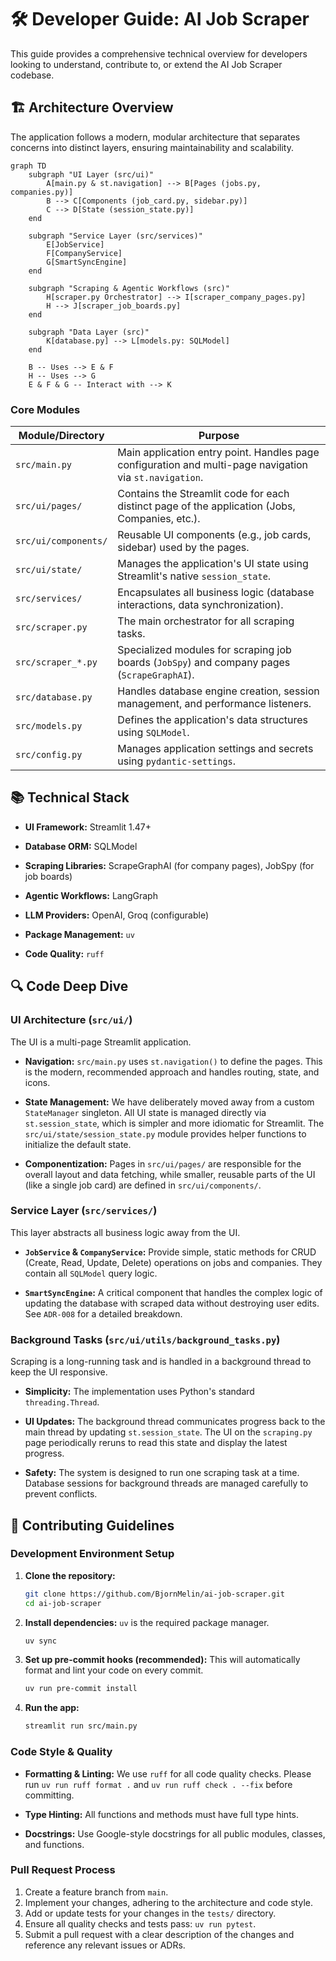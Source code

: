 # 🛠️ Developer Guide: AI Job Scraper

This guide provides a comprehensive technical overview for developers looking to understand, contribute to, or extend the AI Job Scraper codebase.

## 🏗️ Architecture Overview

The application follows a modern, modular architecture that separates concerns into distinct layers, ensuring maintainability and scalability.

```mermaid
graph TD
    subgraph "UI Layer (src/ui)"
        A[main.py & st.navigation] --> B[Pages (jobs.py, companies.py)]
        B --> C[Components (job_card.py, sidebar.py)]
        C --> D[State (session_state.py)]
    end
    
    subgraph "Service Layer (src/services)"
        E[JobService]
        F[CompanyService]
        G[SmartSyncEngine]
    end
    
    subgraph "Scraping & Agentic Workflows (src)"
        H[scraper.py Orchestrator] --> I[scraper_company_pages.py]
        H --> J[scraper_job_boards.py]
    end
    
    subgraph "Data Layer (src)"
        K[database.py] --> L[models.py: SQLModel]
    end

    B -- Uses --> E & F
    H -- Uses --> G
    E & F & G -- Interact with --> K
```

### Core Modules

| Module/Directory        | Purpose                                                                                             |
| ----------------------- | --------------------------------------------------------------------------------------------------- |
| `src/main.py`           | Main application entry point. Handles page configuration and multi-page navigation via `st.navigation`. |
| `src/ui/pages/`         | Contains the Streamlit code for each distinct page of the application (Jobs, Companies, etc.).      |
| `src/ui/components/`    | Reusable UI components (e.g., job cards, sidebar) used by the pages.                                |
| `src/ui/state/`         | Manages the application's UI state using Streamlit's native `session_state`.                        |
| `src/services/`         | Encapsulates all business logic (database interactions, data synchronization).                      |
| `src/scraper.py`        | The main orchestrator for all scraping tasks.                                                       |
| `src/scraper_*.py`      | Specialized modules for scraping job boards (`JobSpy`) and company pages (`ScrapeGraphAI`).         |
| `src/database.py`       | Handles database engine creation, session management, and performance listeners.                    |
| `src/models.py`         | Defines the application's data structures using `SQLModel`.                                         |
| `src/config.py`         | Manages application settings and secrets using `pydantic-settings`.                                 |

## 📚 Technical Stack

* **UI Framework:** Streamlit 1.47+

* **Database ORM:** SQLModel

* **Scraping Libraries:** ScrapeGraphAI (for company pages), JobSpy (for job boards)

* **Agentic Workflows:** LangGraph

* **LLM Providers:** OpenAI, Groq (configurable)

* **Package Management:** `uv`

* **Code Quality:** `ruff`

## 🔍 Code Deep Dive

### UI Architecture (`src/ui/`)

The UI is a multi-page Streamlit application.

* **Navigation:** `src/main.py` uses `st.navigation()` to define the pages. This is the modern, recommended approach and handles routing, state, and icons.

* **State Management:** We have deliberately moved away from a custom `StateManager` singleton. All UI state is managed directly via `st.session_state`, which is simpler and more idiomatic for Streamlit. The `src/ui/state/session_state.py` module provides helper functions to initialize the default state.

* **Componentization:** Pages in `src/ui/pages/` are responsible for the overall layout and data fetching, while smaller, reusable parts of the UI (like a single job card) are defined in `src/ui/components/`.

### Service Layer (`src/services/`)

This layer abstracts all business logic away from the UI.

* **`JobService` & `CompanyService`:** Provide simple, static methods for CRUD (Create, Read, Update, Delete) operations on jobs and companies. They contain all `SQLModel` query logic.

* **`SmartSyncEngine`:** A critical component that handles the complex logic of updating the database with scraped data without destroying user edits. See `ADR-008` for a detailed breakdown.

### Background Tasks (`src/ui/utils/background_tasks.py`)

Scraping is a long-running task and is handled in a background thread to keep the UI responsive.

* **Simplicity:** The implementation uses Python's standard `threading.Thread`.

* **UI Updates:** The background thread communicates progress back to the main thread by updating `st.session_state`. The UI on the `scraping.py` page periodically reruns to read this state and display the latest progress.

* **Safety:** The system is designed to run one scraping task at a time. Database sessions for background threads are managed carefully to prevent conflicts.

## 🤝 Contributing Guidelines

### Development Environment Setup

1. **Clone the repository:**

    ```bash
    git clone https://github.com/BjornMelin/ai-job-scraper.git
    cd ai-job-scraper
    ```

2. **Install dependencies:**
    `uv` is the required package manager.

    ```bash
    uv sync
    ```

3. **Set up pre-commit hooks (recommended):**
    This will automatically format and lint your code on every commit.

    ```bash
    uv run pre-commit install
    ```

4. **Run the app:**

    ```bash
    streamlit run src/main.py
    ```

### Code Style & Quality

* **Formatting & Linting:** We use `ruff` for all code quality checks. Please run `uv run ruff format .` and `uv run ruff check . --fix` before committing.

* **Type Hinting:** All functions and methods must have full type hints.

* **Docstrings:** Use Google-style docstrings for all public modules, classes, and functions.

### Pull Request Process

1. Create a feature branch from `main`.
2. Implement your changes, adhering to the architecture and code style.
3. Add or update tests for your changes in the `tests/` directory.
4. Ensure all quality checks and tests pass: `uv run pytest`.
5. Submit a pull request with a clear description of the changes and reference any relevant issues or ADRs.
